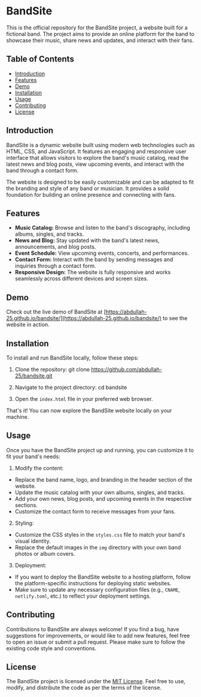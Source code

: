 # BandSite

This is the official repository for the BandSite project, a website built for a fictional band. The project aims to provide an online platform for the band to showcase their music, share news and updates, and interact with their fans.

## Table of Contents

- [Introduction](#introduction)
- [Features](#features)
- [Demo](#demo)
- [Installation](#installation)
- [Usage](#usage)
- [Contributing](#contributing)
- [License](#license)

## Introduction

BandSite is a dynamic website built using modern web technologies such as HTML, CSS, and JavaScript. It features an engaging and responsive user interface that allows visitors to explore the band's music catalog, read the latest news and blog posts, view upcoming events, and interact with the band through a contact form.

The website is designed to be easily customizable and can be adapted to fit the branding and style of any band or musician. It provides a solid foundation for building an online presence and connecting with fans.

## Features

- **Music Catalog:** Browse and listen to the band's discography, including albums, singles, and tracks.
- **News and Blog:** Stay updated with the band's latest news, announcements, and blog posts.
- **Event Schedule:** View upcoming events, concerts, and performances.
- **Contact Form:** Interact with the band by sending messages and inquiries through a contact form.
- **Responsive Design:** The website is fully responsive and works seamlessly across different devices and screen sizes.

## Demo

Check out the live demo of BandSite at [https://abdullah-25.github.io/bandsite/](https://abdullah-25.github.io/bandsite/) to see the website in action.

## Installation

To install and run BandSite locally, follow these steps:

1. Clone the repository: 
git clone https://github.com/abdullah-25/bandsite.git


2. Navigate to the project directory:
cd bandsite


3. Open the `index.html` file in your preferred web browser.

That's it! You can now explore the BandSite website locally on your machine.

## Usage

Once you have the BandSite project up and running, you can customize it to fit your band's needs:

1. Modify the content:
- Replace the band name, logo, and branding in the header section of the website.
- Update the music catalog with your own albums, singles, and tracks.
- Add your own news, blog posts, and upcoming events in the respective sections.
- Customize the contact form to receive messages from your fans.

2. Styling:
- Customize the CSS styles in the `styles.css` file to match your band's visual identity.
- Replace the default images in the `img` directory with your own band photos or album covers.

3. Deployment:
- If you want to deploy the BandSite website to a hosting platform, follow the platform-specific instructions for deploying static websites.
- Make sure to update any necessary configuration files (e.g., `CNAME`, `netlify.toml`, etc.) to reflect your deployment settings.

## Contributing

Contributions to BandSite are always welcome! If you find a bug, have suggestions for improvements, or would like to add new features, feel free to open an issue or submit a pull request. Please make sure to follow the existing code style and conventions.

## License

The BandSite project is licensed under the [MIT License](LICENSE). Feel free to use, modify, and distribute the code as per the terms of the license.
